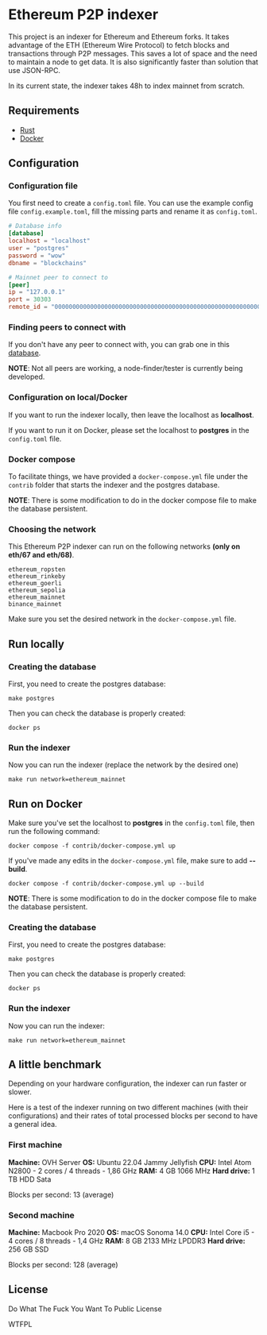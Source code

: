 # Ethereum P2P indexer

This project is an indexer for Ethereum and Ethereum forks. It takes advantage of the ETH (Ethereum Wire Protocol) to fetch blocks and transactions through P2P messages. This saves a lot of space and the need to maintain a node to get data. It is also significantly faster than solution that use JSON-RPC.

In its current state, the indexer takes 48h to index mainnet from scratch.


## Requirements
- [Rust](https://www.rust-lang.org/tools/install)
- [Docker](https://docs.docker.com/engine/install/)

## Configuration

### Configuration file

You first need to create a `config.toml` file. You can use the example config file `config.example.toml`, fill the missing parts and rename it as `config.toml`.

```toml
# Database info
[database]
localhost = "localhost"
user = "postgres"
password = "wow"
dbname = "blockchains"

# Mainnet peer to connect to
[peer]
ip = "127.0.0.1"
port = 30303
remote_id = "00000000000000000000000000000000000000000000000000000000000000000000000000000000000000000000000000000000000000000000000000000000"
```
### Finding peers to connect with

If you don't have any peer to connect with, you can grab one in this [database](https://cyber.coop/network_id/1).

**NOTE**: Not all peers are working, a node-finder/tester is currently being developed.

### Configuration on local/Docker

If you want to run the indexer locally, then leave the localhost as **localhost**.

If you want to run it on Docker, please set the localhost to **postgres** in the `config.toml` file.


### Docker compose

To facilitate things, we have provided a `docker-compose.yml` file under the `contrib` folder that starts the indexer and the postgres database.

**NOTE**: There is some modification to do in the docker compose file to make the database persistent.

### Choosing the network

This Ethereum P2P indexer can run on the following networks **(only on eth/67 and eth/68)**.

```
ethereum_ropsten
ethereum_rinkeby
ethereum_goerli
ethereum_sepolia
ethereum_mainnet
binance_mainnet
```

Make sure you set the desired network in the `docker-compose.yml` file.

## Run locally

### Creating the database

First, you need to create the postgres database:

```shell
make postgres
```

Then you can check the database is properly created: 

```shell
docker ps
```

### Run the indexer

Now you can run the indexer (replace the network by the desired one)

```shell
make run network=ethereum_mainnet
```

## Run on Docker

Make sure you've set the localhost to **postgres** in the `config.toml` file, then run the following command:

```shell
docker compose -f contrib/docker-compose.yml up
```

If you've made any edits in the `docker-compose.yml` file, make sure to add **--build**.

```shell
docker compose -f contrib/docker-compose.yml up --build
```

**NOTE**: There is some modification to do in the docker compose file to make the database persistent.

### Creating the database

First, you need to create the postgres database:

```shell
make postgres
```

Then you can check the database is properly created: 

```shell
docker ps
```

### Run the indexer

Now you can run the indexer:

```shell
make run network=ethereum_mainnet
```

## A little benchmark

Depending on your hardware configuration, the indexer can run faster or slower.

Here is a test of the indexer running on two different machines (with their configurations) and their rates of total processed blocks per second to have a general idea.

### First machine

**Machine:** OVH Server
**OS:** Ubuntu 22.04 Jammy Jellyfish
**CPU:** Intel Atom N2800 - 2 cores / 4 threads - 1,86 GHz
**RAM:** 4 GB 1066 MHz
**Hard drive:** 1 TB HDD Sata

Blocks per second: 13 (average)

### Second machine

**Machine:** Macbook Pro 2020
**OS:** macOS Sonoma 14.0
**CPU:** Intel Core i5 - 4 cores / 8 threads - 1,4 GHz
**RAM:** 8 GB 2133 MHz LPDDR3
**Hard drive:** 256 GB SSD

Blocks per second: 128 (average)

## License

Do What The Fuck You Want To Public License

<a href="http://www.wtfpl.net/"><img
       src="http://www.wtfpl.net/wp-content/uploads/2012/12/wtfpl-badge-4.png"
       width="80" height="15" alt="WTFPL" /></a>